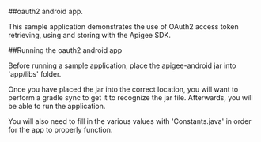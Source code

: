 ##oauth2 android app.

This sample application demonstrates the use of OAuth2 access token retrieving, using and storing with the Apigee SDK.

##Running the oauth2 android app

Before running a sample application, place the apigee-android jar into 'app/libs' folder.  

Once you have placed the jar into the correct location, you will want to perform a gradle sync to get it to recognize the jar file.  Afterwards, you will be able to run the application.

You will also need to fill in the various values with 'Constants.java' in order for the app to properly function.

